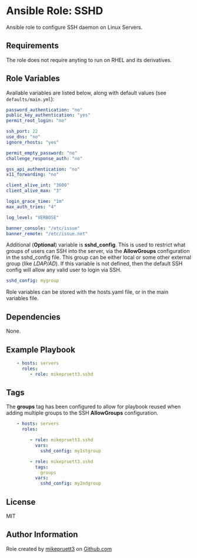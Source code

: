 Ansible Role: SSHD
=========

Ansible role to configure SSH daemon on Linux Servers.

Requirements
------------

The role does not require anyting to run on RHEL and its derivatives.

Role Variables
--------------

Available variables are listed below, along with default values (see ```defaults/main.yml```):

``` yaml
password_authentication: "no"
public_key_authentication: "yes"
permit_root_login: "no"

ssh_port: 22
use_dns: "no"
ignore_rhosts: "yes"

permit_empty_password: "no"
challenge_response_auth: "no"

gss_api_authentication: "no"
x11_forwarding: "no"

client_alive_int: "3600"
client_alive_max: "3"

login_grace_time: "1m"
max_auth_tries: "4"

log_level: "VERBOSE"

banner_console: "/etc/issue"
banner_remote: "/etc/issue.net"
```

Additional (**Optional**) variable is **sshd_config**. This is used to restrict what groups of users can SSH into the server, via the **AllowGroups** configuration in the sshd_config file. This group can be either local or some other external group (like *LDAP/AD*). If this variable is not defined, then the default SSH config will allow any valid user to login via SSH.

``` yaml
sshd_config: mygroup
```

Role variables can be stored with the hosts.yaml file, or in the main variables file.

Dependencies
------------

None.

Example Playbook
----------------

``` yaml
    - hosts: servers
      roles:
         - role: mikepruett3.sshd
```

Tags
----

The **groups** tag has been configured to allow for playbook reused when adding multiple groups to the SSH **AllowGroups** configuration.

``` yaml
    - hosts: servers
      roles:

         - role: mikepruett3.sshd
           vars:
             sshd_config: my1stgroup

         - role: mikepruett3.sshd
           tags:
             groups
           vars:
             sshd_config: my2ndgroup
```

License
-------

MIT

Author Information
------------------

Role created by [mikepruett3](https://github.com/mikepruett3) on [Github.com](https://github.com/mikepruett3/ansible-role-sshd)
